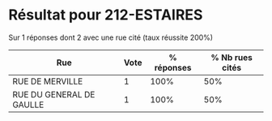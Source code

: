 # Résultat pour 212-ESTAIRES

Sur 1 réponses dont 2 avec une rue cité (taux réussite 200%)

| Rue | Vote | % réponses | % Nb rues cités|
|-----|------|------------|----------------|
| RUE DE MERVILLE | 1 | 100% | 50%|
| RUE DU GENERAL DE GAULLE | 1 | 100% | 50%|
